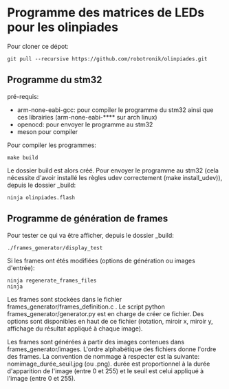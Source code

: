 # Programme des matrices de LEDs pour les olinpiades
Pour cloner ce dépot:
```
git pull --recursive https://github.com/robotronik/olinpiades.git
```
## Programme du stm32
pré-requis:  
- arm-none-eabi-gcc: pour compiler le programme du stm32 ainsi que ces librairies (arm-none-eabi-**** sur arch linux)
- openocd: pour envoyer le programme au stm32
- meson pour compiler

Pour compiler les programmes:
```
make build
```
Le dossier build est alors créé. Pour envoyer le programme au stm32 (cela nécessite d'avoir installé les règles udev correctement (make install_udev)), depuis le dossier \_build:
```
ninja olinpiades.flash
```

## Programme de génération de frames
Pour tester ce qui va être afficher, depuis le dossier \_build:
```
./frames_generator/display_test
```
Si les frames ont étés modifiées (options de génération ou images d'entrée):
```
ninja regenerate_frames_files
ninja
```
Les frames sont stockées dans le fichier frames_generator/frames_definition.c . Le script python frames_generator/generator.py est en charge de créer ce fichier. Des options sont disponibles en haut de ce fichier (rotation, miroir x, miroir y, affichage du résultat appliqué à chaque image).  

Les frames sont générées à partir des images contenues dans frames_generator/images. L'ordre alphabétique des fichiers donne l'ordre des frames. La convention de nommage à respecter est la suivante: nomimage_durée_seuil.jpg (ou .png). durée est proportionnel à la durée d'apparition de l'image (entre 0 et 255) et le seuil est celui appliqué à l'image (entre 0 et 255).
